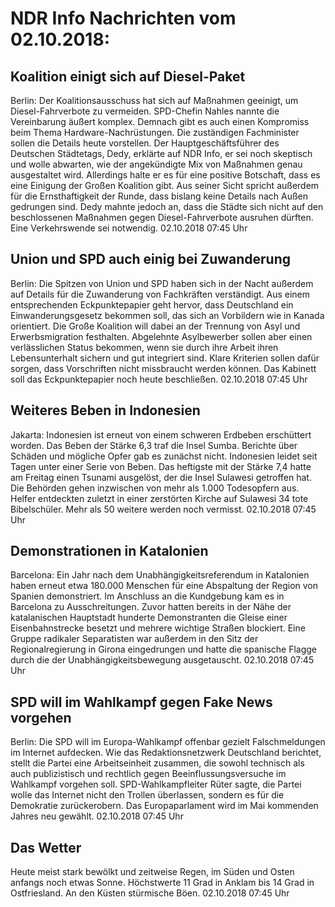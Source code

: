 # NDR Info Nachrichten vom 02.10.2018:


## Koalition einigt sich auf Diesel-Paket
Berlin: Der Koalitionsausschuss hat sich auf Maßnahmen geeinigt, um Diesel-Fahrverbote zu vermeiden. SPD-Chefin Nahles nannte die Vereinbarung äußert komplex. Demnach gibt es auch einen Kompromiss beim Thema Hardware-Nachrüstungen. Die zuständigen Fachminister sollen die Details heute vorstellen. Der Hauptgeschäftsführer des Deutschen Städtetags, Dedy, erklärte auf NDR Info, er sei noch skeptisch und wolle abwarten, wie der angekündigte Mix von Maßnahmen genau ausgestaltet wird. Allerdings halte er es für eine positive Botschaft, dass es eine Einigung der Großen Koalition gibt. Aus seiner Sicht spricht außerdem für die Ernsthaftigkeit der Runde, dass bislang keine Details nach Außen gedrungen sind. Dedy mahnte jedoch an, dass die Städte sich nicht auf den beschlossenen Maßnahmen gegen Diesel-Fahrverbote ausruhen dürften. Eine Verkehrswende sei notwendig. 02.10.2018 07:45 Uhr 

## Union und SPD auch einig bei Zuwanderung
Berlin:	Die Spitzen von Union und SPD haben sich in der Nacht außerdem auf Details für die Zuwanderung von Fachkräften verständigt. Aus einem entsprechenden Eckpunktepapier geht hervor, dass Deutschland ein Einwanderungsgesetz bekommen soll, das sich an Vorbildern wie in Kanada orientiert. Die Große Koalition will dabei an der Trennung von Asyl und Erwerbsmigration festhalten. Abgelehnte Asylbewerber sollen aber einen verlässlichen Status bekommen, wenn sie durch ihre Arbeit ihren Lebensunterhalt sichern und gut integriert sind. Klare Kriterien sollen dafür sorgen, dass Vorschriften nicht missbraucht werden können. Das Kabinett soll das Eckpunktepapier noch heute beschließen. 02.10.2018 07:45 Uhr 

## Weiteres Beben in Indonesien
Jakarta: 	Indonesien ist erneut von einem schweren Erdbeben erschüttert worden. Das Beben der Stärke 6,3 traf die Insel Sumba. Berichte über Schäden und mögliche Opfer gab es zunächst nicht. Indonesien leidet seit Tagen unter einer Serie von Beben. Das heftigste mit der Stärke 7,4 hatte am Freitag einen Tsunami ausgelöst, der die Insel Sulawesi getroffen hat. Die Behörden gehen inzwischen von mehr als 1.000 Todesopfern aus. Helfer entdeckten zuletzt in einer zerstörten Kirche auf Sulawesi 34 tote Bibelschüler. Mehr als 50 weitere werden noch vermisst. 02.10.2018 07:45 Uhr 

## Demonstrationen in Katalonien
Barcelona: Ein Jahr nach dem Unabhängigkeitsreferendum in Katalonien haben erneut etwa 180.000 Menschen für eine Abspaltung der Region von Spanien demonstriert. Im Anschluss an die Kundgebung kam es in Barcelona zu Ausschreitungen. Zuvor hatten bereits in der Nähe der katalanischen Hauptstadt hunderte Demonstranten die Gleise einer Eisenbahnstrecke besetzt und mehrere wichtige Straßen blockiert. Eine Gruppe radikaler Separatisten war außerdem in den Sitz der Regionalregierung in Girona eingedrungen und hatte die spanische Flagge durch die der Unabhängigkeitsbewegung ausgetauscht. 02.10.2018 07:45 Uhr 

## SPD will im Wahlkampf gegen Fake News vorgehen
Berlin: Die SPD will im Europa-Wahlkampf offenbar gezielt Falschmeldungen im Internet aufdecken. Wie das Redaktionsnetzwerk Deutschland berichtet, stellt die Partei eine Arbeitseinheit zusammen, die sowohl technisch als auch publizistisch und rechtlich gegen Beeinflussungsversuche im Wahlkampf vorgehen soll. SPD-Wahlkampfleiter Rüter sagte, die Partei wolle das Internet nicht den Trollen überlassen, sondern es für die Demokratie zurückerobern. Das Europaparlament wird im Mai kommenden Jahres neu gewählt. 02.10.2018 07:45 Uhr 

## Das Wetter
Heute meist stark bewölkt und zeitweise Regen, im Süden und Osten anfangs noch etwas Sonne. Höchstwerte 11 Grad in Anklam bis 14 Grad in Ostfriesland. An den Küsten stürmische Böen. 02.10.2018 07:45 Uhr 
